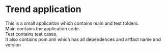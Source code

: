 # Trend application

This is a small applicaiton which contains main and test folders.  
Main contains the application code.  
Test contains test cases.  
It also contains pom.xml which has all dependences and artfact name and version
